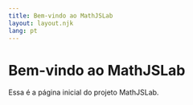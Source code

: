 ```yaml
---
title: Bem-vindo ao MathJSLab
layout: layout.njk
lang: pt
---
```


# Bem-vindo ao MathJSLab

Essa é a página inicial do projeto MathJSLab.
